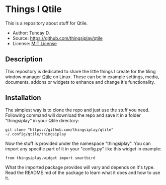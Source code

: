 # Things I Qtile

This is a repository about stuff for Qtile.

* Author: Tuncay D.
* Source: https://github.com/thingsiplay/qtile
* License: [MIT License](LICENSE)

## Description

This repository is dedicated to share the little things I create for the tiling
window manager [Qtile](https://github.com/qtile/qtile) on Linux. These can be
in example settings, media, documents, addons or widgets to enhance and change
it's functionality.

## Installation

The simplest way is to clone the repo and just use the stuff you need.
Following command will download the repo and save it in a folder "thingsiplay"
in your Qtile directory:

```
git clone "https://github.com/thingsiplay/qtile" ~/.config/qtile/thingsiplay
```

Now the stuff is provided under the namespace "thingsiplay". You can import any
specific part of it in your "config.py" like this widget in example:

```
from thingsiplay.widget import smartbird
```

What the imported package provides will vary and depends on it's type. Read the
README.md of the package to learn what it does and how to use it.
